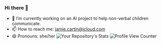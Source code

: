 ### Hi there 👋

<!--
**jamiecartin/jamiecartin** is a ✨ _special_ ✨ repository because its `README.md` (this file) appears on your GitHub profile. -->


- 🔭 I’m currently working on an AI project to help non-verbal children communicate.
- 📫 How to reach me: jamie.cartin@icloud.com
- 😄 Pronouns: she/her
![Your Repository's Stats](https://github-readme-stats.vercel.app/api?username=jamiecartin&show_icons=true)
![Profile View Counter](https://komarev.com/ghpvc/?username=jamiecartin)

